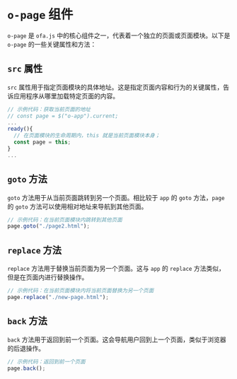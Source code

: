 # `o-page` 组件

`o-page` 是 `ofa.js` 中的核心组件之一，代表着一个独立的页面或页面模块。以下是 `o-page` 的一些关键属性和方法：

## `src` 属性

`src` 属性用于指定页面模块的具体地址。这是指定页面内容和行为的关键属性，告诉应用程序从哪里加载特定页面的内容。

```javascript
// 示例代码：获取当前页面的地址
// const page = $("o-app").current;
...
ready(){
  // 在页面模块的生命周期内，this 就是当前页面模块本身；
  const page = this;
}
...
```

## `goto` 方法

`goto` 方法用于从当前页面跳转到另一个页面。相比较于 `app` 的 `goto` 方法，`page` 的 `goto` 方法可以使用相对地址来导航到其他页面。

```javascript
// 示例代码：在当前页面模块内跳转到其他页面
page.goto("./page2.html");
```

## `replace` 方法

`replace` 方法用于替换当前页面为另一个页面。这与 `app` 的 `replace` 方法类似，但是在页面内进行替换操作。

```javascript
// 示例代码：在当前页面模块内将当前页面替换为另一个页面
page.replace("./new-page.html");
```

## `back` 方法

`back` 方法用于返回到前一个页面。这会导航用户回到上一个页面，类似于浏览器的后退操作。

```javascript
// 示例代码：返回到前一个页面
page.back();
```
